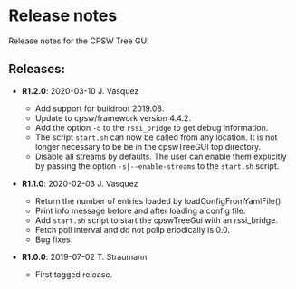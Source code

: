 # Release notes

Release notes for the CPSW Tree GUI

## Releases:
* __R1.2.0__: 2020-03-10 J. Vasquez
  * Add support for buildroot 2019.08.
  * Update to cpsw/framework version 4.4.2.
  * Add the option `-d` to the `rssi_bridge` to get debug information.
  * The script `start.sh` can now be called from any location. It is not longer
    necessary to be be in the cpswTreeGUI top directory.
  * Disable all streams by defaults. The user can enable them explicitly by
    passing the option `-s|--enable-streams` to the `start.sh` script.

* __R1.1.0__: 2020-02-03 J. Vasquez
  * Return the number of entries loaded by loadConfigFromYamlFile().
  * Print info message before and after loading a config file.
  * Add `start.sh` script to start the cpswTreeGui with an rssi_bridge.
  * Fetch poll interval and do not pollp eriodically is 0.0.
  * Bug fixes.

* __R1.0.0__: 2019-07-02 T. Straumann
  * First tagged release.
